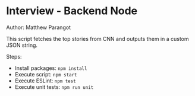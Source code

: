 # Interview - Backend Node

Author: Matthew Parangot

This script fetches the top stories from CNN and outputs them in a custom JSON string.

Steps:

- Install packages: `npm install`
- Execute script: `npm start`
- Execute ESLint: `npm test`
- Execute unit tests: `npm run unit`

